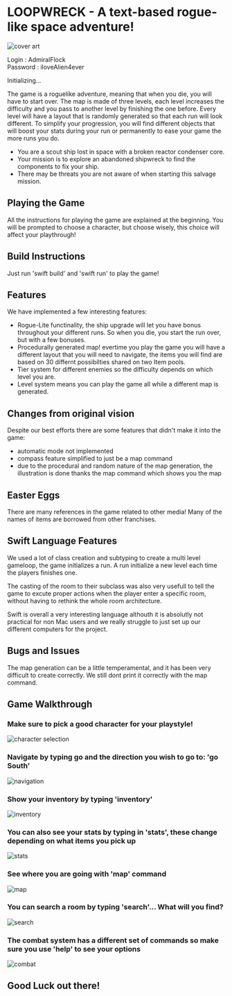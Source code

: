 # LOOPWRECK - A text-based rogue-like space adventure!

![cover art](https://cdn.discordapp.com/attachments/285830379561287690/1107405543976468531/LoopWreck_Box_Art.png)

Login : AdmiralFlock \
Password : iloveAlien4ever

Initializing...

The game is a roguelike adventure, meaning that when you die, you will have to start over. The map is made of three levels, each level increases the difficulty and you pass to another level by finishing the one before. Every level will have a layout that is randomly generated so that each run will look different. To simplify your progression, you will find different objects that will boost your stats during your run or permanently to ease your game the more runs you do.

- You are a scout ship lost in space with a broken reactor condenser core.
- Your mission is to explore an abandoned shipwreck to find the components to fix your ship.
- There may be threats you are not aware of when starting this salvage mission.

## Playing the Game

All the instructions for playing the game are explained at the beginning. You will be prompted to choose a character, but choose wisely, this choice will affect your playthrough!

## Build Instructions

Just run 'swift build' and 'swift run' to play the game!

## Features

We have implemented a few interesting features:

- Rogue-Lite functinality, the ship upgrade will let you have bonus throughout your different runs. So when you die, you start the run over, but with a few bonuses.
- Procedurally generated map! evertime you play the game you will have a different layout that you will need to navigate, the items you will find are based on 30 differnt possibilties shared on two Item pools.
- Tier system for different enemies so the difficulty depends on which level you are.
- Level system means you can play the game all while a different map is generated.

## Changes from original vision

Despite our best efforts there are some features that didn't make it into the game:

- automatic mode not implemented
- compass feature simplified to just be a map command
- due to the procedural and random nature of the map generation, the illustration is done thanks the map command which shows you the map

## Easter Eggs

There are many references in the game related to other media! Many of the names of items are borrowed from other franchises.

## Swift Language Features

We used a lot of class creation and subtyping to create a multi level gameloop, the game initializes a run. A run initialize a new level each time the players finishes one.

The casting of the room to their subclass was also very usefull to tell the game to excute proper actions when the player enter a specific room, without having to rethink the whole room architecture.

Swift is overall a very interesting language althouth it is absolutly not practical for non Mac users and we really struggle to just set up our different computers for the project.

## Bugs and Issues

The map generation can be a little temperamental, and it has been very difficult to create correctly. We still dont print it correctly with the map command.

## Game Walkthrough


### Make sure to pick a good character for your playstyle!
![character selection](https://cdn.discordapp.com/attachments/424582738914574359/1107409562522374276/image.png)


### Navigate by typing go and the direction you wish to go to: 'go South'
![navigation](https://cdn.discordapp.com/attachments/424582738914574359/1107409620512821309/image.png)

### Show your inventory by typing 'inventory'
![inventory](https://cdn.discordapp.com/attachments/424582738914574359/1107409727559831562/image.png)

### You can also see your stats by typing in 'stats', these change depending on what items you pick up
![stats](https://cdn.discordapp.com/attachments/424582738914574359/1107409855528050708/image.png)

### See where you are going with 'map' command
![map](https://cdn.discordapp.com/attachments/424582738914574359/1107410509952721007/image.png)

### You can search a room by typing 'search'... What will you find?
![search](https://cdn.discordapp.com/attachments/424582738914574359/1107412048826093589/image.png)

### The combat system has a different set of commands so make sure you use 'help' to see your options
![combat](https://cdn.discordapp.com/attachments/424582738914574359/1107414229818032188/image.png)

## Good Luck out there!